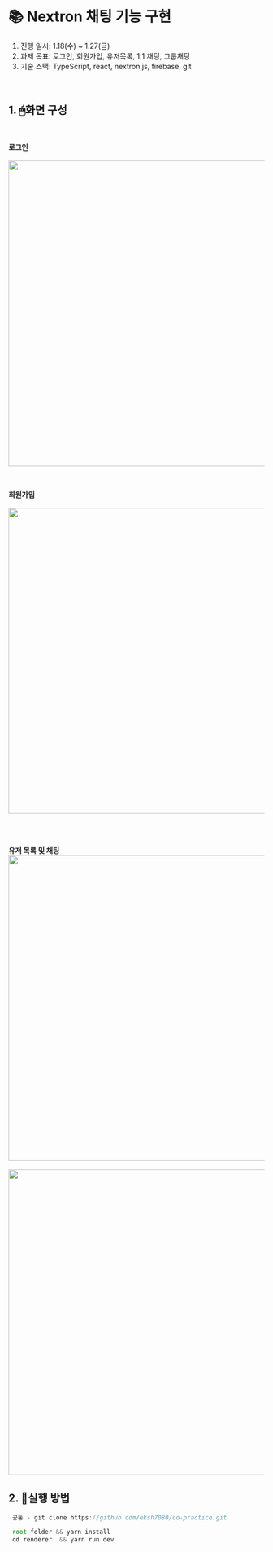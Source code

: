 # 📚 Nextron 채팅 기능 구현

1. 진행 일시: 1.18(수) ~ 1.27(금)
2. 과제 목표: 로그인, 회원가입, 유저목록, 1:1 채팅, 그룹채팅
3. 기술 스택: TypeScript, react, nextron.js, firebase, git

<br/>

## 1. 🖱화면 구성

<br/>

**로그인**
<br/>
<br/>
<img src="https://user-images.githubusercontent.com/93601210/214912331-6ce1c4e6-b256-48bd-8012-8f87dd13f2ba.gif" width="600" height="600" />

<br/>

**회원가입**
<br/>
<br/>
<img src="https://user-images.githubusercontent.com/93601210/214909980-7540bd03-cd32-495d-afc0-d3d207943c38.gif" width="600" height="600" />

<br/>
<br/>

**유저 목록 및 채팅**
<img src="https://user-images.githubusercontent.com/93601210/214913251-96a8aede-dd55-4367-b4f2-331f33f93835.gif" width="600" height="600" />
<br/>
<br/>
<img src="https://user-images.githubusercontent.com/93601210/214913380-0a660ffd-3c37-46f1-a8cd-23cfc6cd0c7b.gif" width="600" height="600" />

## 2. 🏹실행 방법

```typescript
 공통 - git clone https://github.com/eksh7080/co-practice.git

 root folder && yarn install
 cd renderer  && yarn run dev

```
